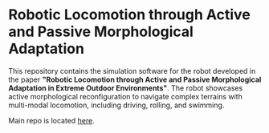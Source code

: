 # Robotic Locomotion through Active and Passive Morphological Adaptation

This repository contains the simulation software for the robot developed in the paper **"Robotic Locomotion through Active and Passive Morphological Adaptation in Extreme Outdoor Environments"**. 
The robot showcases active morphological reconfiguration to navigate complex terrains with multi-modal locomotion, including driving, rolling, and swimming.

Main repo is located [here](https://github.com/maxpolzin/goat). 

